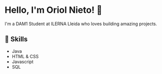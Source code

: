 # Hello, I'm Oriol Nieto! 👋

I'm a DAM1 Student at ILERNA Lleida who loves building amazing projects.

## 🚀 Skills
- Java
- HTML & CSS
- Javascript
- SQL
